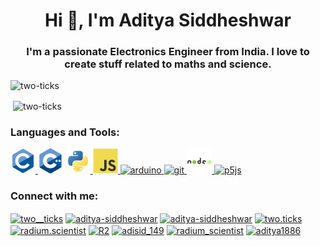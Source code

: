 <h1 align="center">Hi 👋, I'm Aditya Siddheshwar </h1>
<h3 align="center">I'm a passionate Electronics Engineer from India. I love to create stuff related to maths and science.</h3>

<p align="left"> <img src="https://komarev.com/ghpvc/?username=two-ticks&label=Profile%20views&color=0e75b6&style=flat" alt="two-ticks" /> </p>
<p>&nbsp;<img align="center" src="https://github-readme-stats.vercel.app/api?username=two-ticks&show_icons=true&locale=en" alt="two-ticks" /></p>

<h3 align="left">Languages and Tools:</h3>
<p><a href="https://www.cprogramming.com/" target="_blank"> <img src="https://raw.githubusercontent.com/devicons/devicon/master/icons/c/c-original.svg" alt="c" width="40" height="40"/> </a> <a href="https://www.w3schools.com/cpp/" target="_blank"> <img src="https://raw.githubusercontent.com/devicons/devicon/master/icons/cplusplus/cplusplus-original.svg" alt="cplusplus" width="40" height="40"/></a> <a href="https://www.python.org" target="_blank"> <img src="https://raw.githubusercontent.com/devicons/devicon/master/icons/python/python-original.svg" alt="python" width="40" height="40"/> </a> <a href="https://developer.mozilla.org/en-US/docs/Web/JavaScript" target="_blank"> <img src="https://raw.githubusercontent.com/devicons/devicon/master/icons/javascript/javascript-original.svg" alt="javascript" width="40" height="40"/> </a> <a href="https://www.arduino.cc/" target="_blank"> <img src="https://cdn.worldvectorlogo.com/logos/arduino-1.svg" alt="arduino" width="40" height="40"/> </a> <a href="https://git-scm.com/" target="_blank"> <img src="https://www.vectorlogo.zone/logos/git-scm/git-scm-icon.svg" alt="git" width="40" height="40"/> </a> <a href="https://nodejs.org" target="_blank"> <img src="https://raw.githubusercontent.com/devicons/devicon/master/icons/nodejs/nodejs-original-wordmark.svg" alt="nodejs" width="40" height="40"/> </a> <a href="https://p5js.org/" target="_blank"> <img src="https://user-images.githubusercontent.com/68433541/110992446-f051e300-839b-11eb-8ac4-93179121a3a7.png" alt="p5js" width="40" height="40"/> </a></p>


<h3 align="left">Connect with me:</h3>
<p align="left">
<a href="https://twitter.com/@two__ticks" target="blank"><img align="center" src="https://cdn.jsdelivr.net/npm/simple-icons@3.0.1/icons/twitter.svg" alt="two__ticks" height="30" width="40" /></a>
<a href="https://linkedin.com/in/aditya-siddheshwar" target="blank"><img align="center" src="https://cdn.jsdelivr.net/npm/simple-icons@3.0.1/icons/linkedin.svg" alt="aditya-siddheshwar" height="30" width="40" /></a>
<a href="https://stackoverflow.com/users/15384704/aditya-siddheshwar" target="blank"><img align="center" src="https://cdn.jsdelivr.net/npm/simple-icons@3.0.1/icons/stackoverflow.svg" alt="aditya-siddheshwar" height="30" width="40" /></a>
<a href="https://instagram.com/two.ticks" target="blank"><img align="center" src="https://cdn.jsdelivr.net/npm/simple-icons@3.0.1/icons/instagram.svg" alt="two.ticks" height="30" width="40" /></a>
<a href="https://medium.com/@radium.scientist" target="blank"><img align="center" src="https://cdn.jsdelivr.net/npm/simple-icons@3.0.1/icons/medium.svg" alt="radium.scientist" height="30" width="40" /></a>
<a href="https://www.youtube.com/channel/UCuU7ugPhjdp6OoTvliBJ6Ew" target="blank"><img align="center" src="https://cdn.jsdelivr.net/npm/simple-icons@3.0.1/icons/youtube.svg" alt="R2" height="30" width="40" /></a>
<a href="https://www.codechef.com/users/adisid_149" target="blank"><img align="center" src="https://cdn.jsdelivr.net/npm/simple-icons@3.1.0/icons/codechef.svg" alt="adisid_149" height="30" width="40" /></a>
<a href="https://www.hackerrank.com/radium_scientist" target="blank"><img align="center" src="https://cdn.jsdelivr.net/npm/simple-icons@3.0.1/icons/hackerrank.svg" alt="radium_scientist" height="30" width="40" /></a>
<a href="http://www.hackerearth.com/@aditya1886" target="blank"><img align="center" src="https://cdn.jsdelivr.net/npm/simple-icons@3.0.1/icons/hackerearth.svg" alt="aditya1886" height="30" width="40" /></a>
</p>


